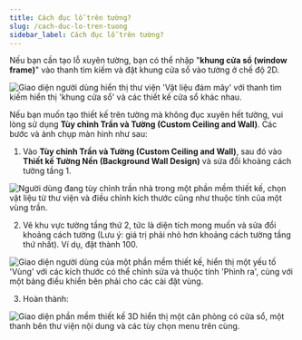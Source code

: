 ```yaml
---
title: Cách đục lỗ trên tường?
slug: /cach-duc-lo-tren-tuong
sidebar_label: Cách đục lỗ trên tường?
---
```


Nếu bạn cần tạo lỗ xuyên tường, bạn có thể nhập "**khung cửa sổ (window frame)**" vào thanh tìm kiếm và đặt khung cửa sổ vào tường ở chế độ 2D.

![Giao diện người dùng hiển thị thư viện 'Vật liệu đám mây' với thanh tìm kiếm hiển thị 'khung cửa sổ' và các thiết kế cửa sổ khác nhau.](https://storage.googleapis.com/jegavn_kb/image_jegavn/15.1.png)

Nếu bạn muốn tạo thiết kế trên tường mà không đục xuyên hết tường, vui lòng sử dụng **Tùy chỉnh Trần và Tường (Custom Ceiling and Wall)**. Các bước và ảnh chụp màn hình như sau:

1. Vào **Tùy chỉnh Trần và Tường (Custom Ceiling and Wall)**, sau đó vào **Thiết kế Tường Nền (Background Wall Design)** và sửa đổi khoảng cách tường tầng 1.

![Người dùng đang tùy chỉnh trần nhà trong một phần mềm thiết kế, chọn vật liệu từ thư viện và điều chỉnh kích thước cũng như thuộc tính của một vùng trần.](https://storage.googleapis.com/jegavn_kb/image_jegavn/15.2.png)

2. Vẽ khu vực tường tầng thứ 2, tức là diện tích mong muốn và sửa đổi khoảng cách tường (Lưu ý: giá trị phải nhỏ hơn khoảng cách tường tầng thứ nhất). Ví dụ, đặt thành 100.

![Giao diện người dùng của một phần mềm thiết kế, hiển thị một yếu tố 'Vùng' với các kích thước có thể chỉnh sửa và thuộc tính 'Phình ra', cùng với một bảng điều khiển bên phải cho các cài đặt vùng.](https://storage.googleapis.com/jegavn_kb/image_jegavn/15.3.png)

3. Hoàn thành:

![Giao diện phần mềm thiết kế 3D hiển thị một căn phòng có cửa sổ, một thanh bên thư viện nội dung và các tùy chọn menu trên cùng.](https://storage.googleapis.com/jegavn_kb/image_jegavn/15.4.png)